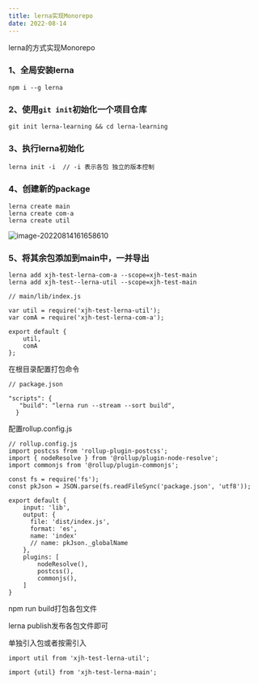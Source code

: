 ```yaml
---
title: lerna实现Monorepo
date: 2022-08-14
---
```


lerna的方式实现Monorepo
<!-- more -->

### 1、全局安装lerna

```
npm i --g lerna
```

### 2、使用`git init`初始化一个项目仓库

```
git init lerna-learning && cd lerna-learning
```

### 3、执行lerna初始化

```
lerna init -i  // -i 表示各包 独立的版本控制
```

### 4、创建新的package

```
lerna create main
lerna create com-a
lerna create util
```

![image-20220814161658610](C:\Users\Administrator\AppData\Roaming\Typora\typora-user-images\image-20220814161658610.png)

### 5、将其余包添加到main中，一并导出

```
lerna add xjh-test-lerna-com-a --scope=xjh-test-main
lerna add xjh-test--lerna-util --scope=xjh-test-main
```

```
// main/lib/index.js

var util = require('xjh-test-lerna-util');
var comA = require('xjh-test-lerna-com-a');

export default {
    util,
    comA
};
```



在根目录配置打包命令

```
// package.json

"scripts": {
   "build": "lerna run --stream --sort build",
  }
```

配置rollup.config.js

```
// rollup.config.js
import postcss from 'rollup-plugin-postcss';
import { nodeResolve } from '@rollup/plugin-node-resolve';
import commonjs from '@rollup/plugin-commonjs';

const fs = require('fs');
const pkJson = JSON.parse(fs.readFileSync('package.json', 'utf8'));

export default {
    input: 'lib',
    output: {
      file: 'dist/index.js',
      format: 'es',
      name: 'index'
      // name: pkJson._globalName
    },
    plugins: [
        nodeResolve(),
        postcss(),
        commonjs(),
    ]
}
```

npm run build打包各包文件

lerna publish发布各包文件即可



单独引入包或者按需引入

```
import util from 'xjh-test-lerna-util';

import {util} from 'xjh-test-lerna-main';
```
